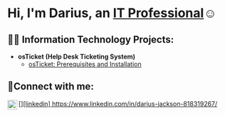 <h1>Hi, I'm Darius, an <a href="[https://linkedin.com/in/Josh](https://www.linkedin.com/in/darius-jackson-818319267/)">IT Professional</a>☺</h1>

<h2>👨‍💻 Information Technology Projects:</h2>

- <b>osTicket (Help Desk Ticketing System)</b>
  - [osTicket: Prerequisites and Installation](https://github.com/DariusJ122/osticket-prereqs)

<h2>🤳Connect with me:</h2>

[[<img align="left" alt="Darius | LinkedIn" width="22px" src="https://cdn.jsdelivr.net/npm/simple-icons@v3/icons/linkedin.svg" />][linkedin]
](https://www.linkedin.com/in/darius-jackson-818319267/)https://www.linkedin.com/in/darius-jackson-818319267/
